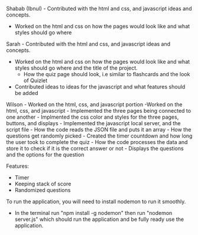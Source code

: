 Shabab (Ibnul) - Contributed with the html and css, and javascript ideas and concepts.
 - Worked on the html and css on how the pages would look like and what styles should go where

Sarah - Contributed with the html and css, and javascript ideas and concepts.
 - Worked on the html and css on how the pages would look like and what styles should go where and the title of the project.
   - How the quiz page should look, i.e similar to flashcards and the look of Quizlet
 - Contributed ideas to ideas for the javascript and what features should be added 

Wilson - Worked on the html, css, and javascript portion
  -Worked on the html, css, and javascript
    - Implemented the three pages being connected to one another
    - Implmented the css color and styles for the three pages, buttons, and displays
    - Implemented the javascript local server, and the script file
      - How the code reads the JSON file and puts it an array
      - How the questions get randomly picked
      - Created the timer countdown and how long the user took to complete the quiz
      - How the code processes the data and store it to check if it is the correct answer or not
      - Displays the questions and the options for the question

Features:
 - Timer
 - Keeping stack of score
 - Randomized questions

To run the application, you will need to install nodemon to run it smoothly.
 - In the terminal run "npm install -g nodemon" then run "nodemon server.js" which should run the application and be fully ready use the application.
